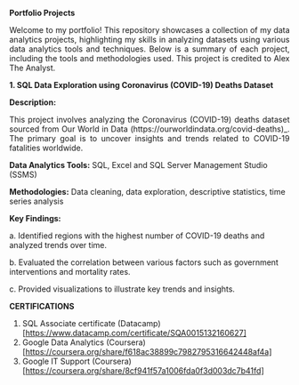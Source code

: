**Portfolio Projects**

<p align="justify">
Welcome to my portfolio! This repository showcases a collection of my data analytics projects, highlighting my skills in analyzing datasets using various data analytics tools and techniques. Below is a summary of each project, including the tools and methodologies used. This project is credited to Alex The Analyst.
</p>

**1. SQL Data Exploration using Coronavirus (COVID-19) Deaths Dataset**

**Description:**
<p align="justify">
This project involves analyzing the Coronavirus (COVID-19) deaths dataset sourced from Our World in Data (https://ourworldindata.org/covid-deaths)_. The primary goal is to uncover insights and trends related to COVID-19 fatalities worldwide.
</p>
<p>
<b> Data Analytics Tools:</b> SQL, Excel and SQL Server Management Studio (SSMS)
</p>
<p>
<b> Methodologies:</b> Data cleaning, data exploration, descriptive statistics, time series analysis
</p>
<p align="justify">
<b> Key Findings:</b>
<p>
  a. Identified regions with the highest number of COVID-19 deaths and analyzed trends over time.  </p>
<p>
  b. Evaluated the correlation between various factors such as government interventions and mortality rates.  </p>
<p>
  c. Provided visualizations to illustrate key trends and insights.
</p> 






**CERTIFICATIONS**
1. SQL Associate certificate (Datacamp) [https://www.datacamp.com/certificate/SQA0015132160627]
2. Google Data Analytics (Coursera) [https://coursera.org/share/f618ac38899c7982795316642448af4a]
3. Google IT Support (Coursera) [https://coursera.org/share/8cf941f57a1006fda0f3d003dc7b41fd]
   


